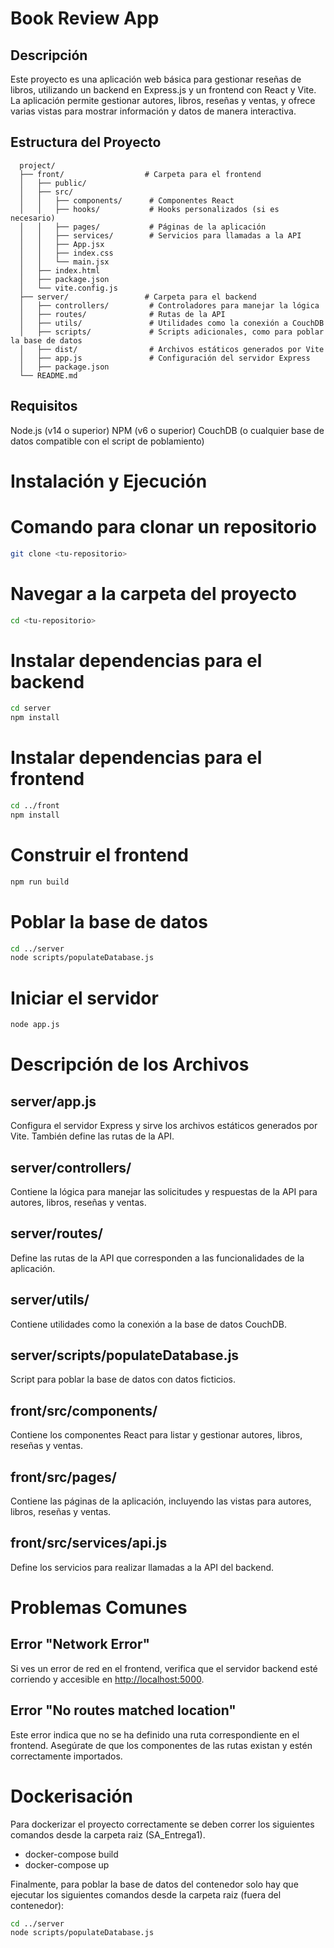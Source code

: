 # Book Review App

## Descripción

Este proyecto es una aplicación web básica para gestionar reseñas de libros, utilizando un backend en Express.js y un frontend con React y Vite. La aplicación permite gestionar autores, libros, reseñas y ventas, y ofrece varias vistas para mostrar información y datos de manera interactiva.

## Estructura del Proyecto

```plaintext
  project/
  ├── front/                  # Carpeta para el frontend
  │   ├── public/
  │   ├── src/
  │   │   ├── components/      # Componentes React
  │   │   ├── hooks/           # Hooks personalizados (si es necesario)
  │   │   ├── pages/           # Páginas de la aplicación
  │   │   ├── services/        # Servicios para llamadas a la API
  │   │   ├── App.jsx
  │   │   ├── index.css
  │   │   └── main.jsx
  │   ├── index.html
  │   ├── package.json
  │   └── vite.config.js
  ├── server/                 # Carpeta para el backend
  │   ├── controllers/         # Controladores para manejar la lógica
  │   ├── routes/              # Rutas de la API
  │   ├── utils/               # Utilidades como la conexión a CouchDB
  │   ├── scripts/             # Scripts adicionales, como para poblar la base de datos
  │   ├── dist/                # Archivos estáticos generados por Vite
  │   ├── app.js               # Configuración del servidor Express
  │   ├── package.json
  └── README.md
```
## Requisitos
Node.js (v14 o superior)
NPM (v6 o superior)
CouchDB (o cualquier base de datos compatible con el script de poblamiento)


# Instalación y Ejecución



# Comando para clonar un repositorio
```bash
git clone <tu-repositorio>
```
# Navegar a la carpeta del proyecto
```bash
cd <tu-repositorio>
```
# Instalar dependencias para el backend
```bash
cd server
npm install
```
# Instalar dependencias para el frontend
```bash
cd ../front
npm install
```
# Construir el frontend
```bash
npm run build
```
# Poblar la base de datos
```bash
cd ../server
node scripts/populateDatabase.js
```
# Iniciar el servidor
```bash
node app.js
```

# Descripción de los Archivos

## server/app.js
Configura el servidor Express y sirve los archivos estáticos generados por Vite. También define las rutas de la API.

## server/controllers/
Contiene la lógica para manejar las solicitudes y respuestas de la API para autores, libros, reseñas y ventas.

## server/routes/
Define las rutas de la API que corresponden a las funcionalidades de la aplicación.

## server/utils/
Contiene utilidades como la conexión a la base de datos CouchDB.

## server/scripts/populateDatabase.js
Script para poblar la base de datos con datos ficticios.

## front/src/components/
Contiene los componentes React para listar y gestionar autores, libros, reseñas y ventas.

## front/src/pages/
Contiene las páginas de la aplicación, incluyendo las vistas para autores, libros, reseñas y ventas.

## front/src/services/api.js
Define los servicios para realizar llamadas a la API del backend.

# Problemas Comunes

## Error "Network Error"
Si ves un error de red en el frontend, verifica que el servidor backend esté corriendo y accesible en [http://localhost:5000](http://localhost:5000).

## Error "No routes matched location"
Este error indica que no se ha definido una ruta correspondiente en el frontend. Asegúrate de que los componentes de las rutas existan y estén correctamente importados.

# Dockerisación

Para dockerizar el proyecto correctamente se deben correr los siguientes comandos desde la carpeta raiz (SA_Entrega1).

* docker-compose build
* docker-compose up

Finalmente, para poblar la base de datos del contenedor solo hay que ejecutar los siguientes comandos desde la carpeta raiz (fuera del contenedor):

```bash
cd ../server
node scripts/populateDatabase.js
```
